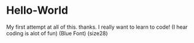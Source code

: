 # Hello-World
My first attempt at all of this. thanks.
I really want to learn to code!
(I hear coding is alot of fun)
(Blue Font) (size28)
